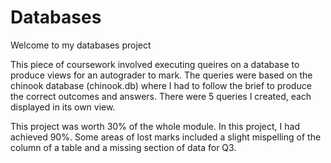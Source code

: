 # Databases

Welcome to my databases project

This piece of coursework involved executing queires on a database to produce views for an autograder to mark. The queries were based on the chinook database (chinook.db) where I had to follow the brief to produce the correct outcomes and answers. There were 5 queries I created, each displayed in its own view.

This project was worth 30% of the whole module. In this project, I had achieved 90%. Some areas of lost marks included a slight mispelling of the column of a table and a missing section of data for Q3.